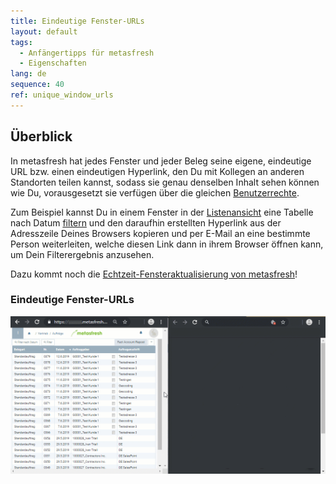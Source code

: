 ```yaml
---
title: Eindeutige Fenster-URLs
layout: default
tags:
  - Anfängertipps für metasfresh
  - Eigenschaften
lang: de
sequence: 40
ref: unique_window_urls
---
```


## Überblick
In metasfresh hat jedes Fenster und jeder Beleg seine eigene, eindeutige URL bzw. einen eindeutigen Hyperlink, den Du mit Kollegen an anderen Standorten teilen kannst, sodass sie genau denselben Inhalt sehen können wie Du, vorausgesetzt sie verfügen über die gleichen [Benutzerrechte](NeueBenutzerrolle).

Zum Beispiel kannst Du in einem Fenster in der [Listenansicht](Ansichten) eine Tabelle nach Datum [filtern](Filterfunktion) und den daraufhin erstellten Hyperlink aus der Adresszeile Deines Browsers kopieren und per E-Mail an eine bestimmte Person weiterleiten, welche diesen Link dann in ihrem Browser öffnen kann, um Dein Filterergebnis anzusehen.

Dazu kommt noch die [Echtzeit-Fensteraktualisierung von metasfresh](Echtzeit_Feature)!

### Eindeutige Fenster-URLs
![](assets/Eindeutige_Fenster_URLs.gif)

